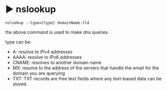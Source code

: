 # ▶️ nslookup

`nslookup --type=[type] domainName.tld`

the above command is used to make dns queries.

type can be:

* A: resolve to IPv4 addresses
* AAAA: resolve to IPv6 addresses
* CNAME: resolves to another domain name
* MX: resolve to the address of the servers that handle the email for the domain you are querying
* TXT: TXT records are free text fields where any text-based data can be stored.

